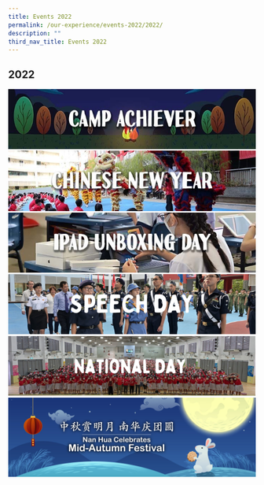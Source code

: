 ```yaml
---
title: Events 2022
permalink: /our-experience/events-2022/2022/
description: ""
third_nav_title: Events 2022
---
```

## 2022


<a href="/our-experience/events-2022/camp-achiever/"><img src="/images/CampAchieverBanner22.jpg">
<br>
<a href="/our-experience/events-2022/chinese-new-year/"><img src="/images/2022CNYBanner.jpg">
<br>
<a href="/our-experience/events-2022/ipad-unboxing-day/"><img src="/images/iPadWebsiteBanner.jpg">
<br>
<a href="/our-experience/events-2022/speech-day/"><img src="/images/SPEECHDAY.png">
<br>
<a href="/our-experience/events-2022/national-day/"><img src="/images/NationalDay22.png">
<br>
<a href="/our-experience/events-2022/mid-autumn/"><img src="/images/MAFbanner03.jpg">
<br>
